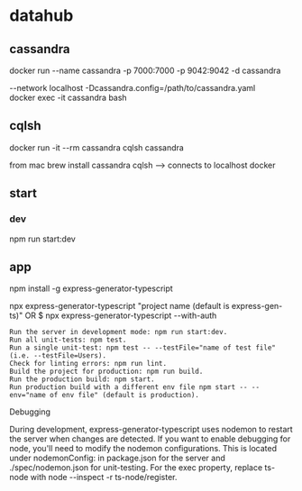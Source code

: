 # datahub

## cassandra

docker run --name cassandra -p 7000:7000 -p 9042:9042 -d cassandra  

--network localhost
-Dcassandra.config=/path/to/cassandra.yaml  
docker exec -it cassandra bash

## cqlsh

docker run -it --rm cassandra cqlsh cassandra

from mac
brew install cassandra
cqlsh --> connects to localhost docker

## start

### dev

npm run start:dev

## app

npm install -g express-generator-typescript

npx express-generator-typescript "project name (default is express-gen-ts)"
OR
$ npx express-generator-typescript --with-auth


    Run the server in development mode: npm run start:dev.
    Run all unit-tests: npm test.
    Run a single unit-test: npm test -- --testFile="name of test file" (i.e. --testFile=Users).
    Check for linting errors: npm run lint.
    Build the project for production: npm run build.
    Run the production build: npm start.
    Run production build with a different env file npm start -- --env="name of env file" (default is production).

Debugging

During development, express-generator-typescript uses nodemon to restart the server when changes are detected. If you want to enable debugging for node, you'll need to modify the nodemon configurations. This is located under nodemonConfig: in package.json for the server and ./spec/nodemon.json for unit-testing. For the exec property, replace ts-node with node --inspect -r ts-node/register.